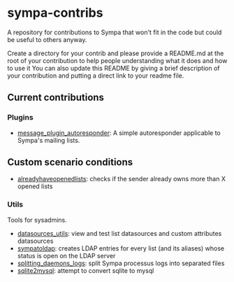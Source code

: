 # sympa-contribs

A repository for contributions to Sympa that won't fit in the code but could be
useful to others anyway.

Create a directory for your contrib and please provide a README.md at the root
of your contribution to help people understanding what it does and how to use
it You can also update this README by giving a brief description of your contribution and putting a direct link to your readme file.

## Current contributions

### Plugins

* [message_plugin_autoresponder](plugins/message_plugin_autoresponder/README.md): A simple autoresponder applicable to Sympa's mailing lists.

## Custom scenario conditions

* [alreadyhaveopenedlists](custom-conditions/alreadyhaveopenedlists/README.md): checks if the sender already owns more than X opened lists

### Utils

Tools for sysadmins.

* [datasources_utils](utils/datasources_utils/README.md): view and test list datasources and custom attributes datasources
* [sympatoldap](utils/sympatoldap/README.md): creates LDAP entries for every list (and its aliases) whose status is open on the LDAP server
* [splitting_daemons_logs](utils/splitting_daemons_logs/README.md): split Sympa processus logs into separated files
* [sqlite2mysql](utils/sqlite2mysql/README.md): attempt to convert sqlite to mysql
